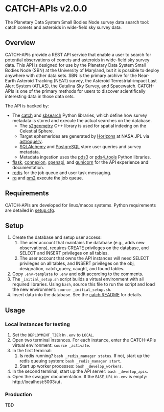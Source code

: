 # CATCH-APIs v2.0.0

The Planetary Data System Small Bodies Node survey data search tool: catch comets and asteroids in wide-field sky survey data.

## Overview

CATCH-APIs provide a REST API service that enable a user to search for potential observations of comets and asteroids in wide-field sky survey data.  This API is designed for use by the Planetary Data System Small Bodies Node (SBN) at the University of Maryland, but it is possible to deploy anywhere with other data sets.  SBN is the primary archive for the Near-Earth Asteroid Tracking (NEAT) survey, the Asteroid Terrestrial-impact Last Alert System (ATLAS), the Catalina Sky Survey, and Spacewatch.  CATCH-APIs is one of the primary methods for users to discover scientifically interesting data in those data sets.

The API is backed by:

- The [catch](https://github.com/Small-Bodies-Node/catch) and [sbsearch](https://github.com/Small-Bodies-Node/sbsearch) Python libraries, which define how survey metadata is stored and execute the actual searches on the database.
  - The [s2geometry](http://s2geometry.io/) C++ library is used for spatial indexing on the Celestial Sphere.
  - Target ephemerides are generated by [Horizons](https://ssd.jpl.nasa.gov/horizons/) at NASA JPL via [astroquery](https://astroquery.readthedocs.io/).
  - [SQLAlchemy](https://www.sqlalchemy.org/) and [PostgreSQL](https://www.postgresql.org/) store user queries and survey metadata.
  - Metadata ingestion uses the [pds3](https://github.com/mkelley/pds3) or [pds4_tools](https://github.com/Small-Bodies-Node/pds4_tools) Python libraries.
- [flask](https://flask.palletsprojects.com/), [connexion](https://connexion.readthedocs.io/), [openapi](https://swagger.io/specification/), and [gunicorn](https://gunicorn.org/) for the API experience and documentation.
- [redis](https://redis.io/) for the job queue and user task messaging.
- [rq](https://python-rq.org/) and [pm2](https://pm2.keymetrics.io/) execute the job queue.

## Requirements

CATCH-APIs are developed for linux/macos systems.  Python requirements are detailed in [setup.cfg](setup.cfg).

## Setup

1. Create the database and setup user access:
   1. The user account that maintains the database (e.g., adds new observations), requires CREATE privileges on the database, and SELECT and INSERT privileges on all tables.
   2. The user account that owns the API instances will need SELECT privileges on all tables, and INSERT privileges on the obj, designation, catch_query, caught, and found tables.
2. Copy `.env-template` to `.env` and edit according to the comments.
3. The `_initial_setup.sh` script builds a virtual environment with all required libraries.  Using `bash`, source this file to run the script and load the new environment: `source _initial_setup.sh`.
4. Insert data into the database.  See the [catch README](https://github.com/Small-Bodies-Node/catch) for details.

## Usage

### Local instances for testing

1. Set the `DEPLOYMENT_TIER` in `.env` to `LOCAL`.
2. Open two terminal instances.  For each instance, enter the CATCH-APIs virtual environment: `source _activate`.
3. In the first terminal:
   1. Is redis running?  `bash _redis_manager status`.  If not, start up the redis queuing system: `bash _redis_manager start`.
   2. Start up worker processes: `bash _develop_workers`.
4. In the second terminal, start up the API server: `bash _develop_apis`.
5. Open the swagger documentation.  If the `BASE_URL` in `.env` is empty: http://localhost:5003/ui .

### Production

TBD
